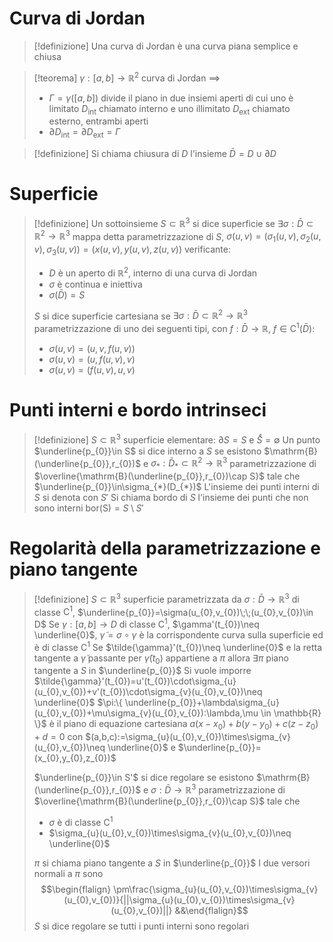 # Curva di Jordan
> [!definizione]
> Una curva di Jordan è una curva piana semplice e chiusa

> [!teorema]
> $\gamma:[a,b]\to \mathbb{R}^{2}$ curva di Jordan $\implies$
> - $\Gamma=\gamma([a,b])$ divide il piano in due insiemi aperti di cui uno è limitato $D_{\mathrm{int}}$ chiamato interno e uno illimitato $D_{\mathrm{ext}}$ chiamato esterno, entrambi aperti
> - $\partial D_{\mathrm{int}}=\partial D_{\mathrm{ext}}=\Gamma$

> [!definizione]
> Si chiama chiusura di $D$ l'insieme $\bar{D}=D\cup \partial D$

# Superficie
> [!definizione]
> Un sottoinsieme $S\subset \mathbb{R}^{3}$ si dice superficie se $\exists\sigma:\bar{D}\subset \mathbb{R}^{2}\to \mathbb{R}^{3}$ mappa detta parametrizzazione di $S$, $\sigma(u,v)=(\sigma_{1}(u,v),\sigma_{2}(u,v),\sigma_{3}(u,v))=(x(u,v),y(u,v),z(u,v))$ verificante:
> - $D$ è un aperto di $\mathbb{R}^{2}$, interno di una curva di Jordan
> - $\sigma$ è continua e iniettiva
> - $\sigma(\bar{D})=S$
> 
> $S$ si dice superficie cartesiana se $\exists\sigma:\bar{D}\subset \mathbb{R}^{2}\to \mathbb{R}^{3}$ parametrizzazione di uno dei seguenti tipi, con $f:\bar{D}\to \mathbb{R}$, $f\in \mathrm{C}^{1}(\bar{D})$:
> - $\sigma(u,v)=(u,v,f(u,v))$
> - $\sigma(u,v)=(u,f(u,v),v)$
> - $\sigma(u,v)=(f(u,v),u,v)$
<div class="page-break" style="page-break-before: always;"></div>

# Punti interni e bordo intrinseci
> [!definizione]
> $S\subset \mathbb{R}^{3}$ superficie elementare: $\partial S=S$ e $\mathring{S}=\emptyset$
> Un punto $\underline{p_{0}}\in S$ si dice interno a $S$ se esistono $\mathrm{B}(\underline{p_{0}},r_{0})$ e $\sigma_{*}:\bar{D}_{*}\subset \mathbb{R}^{2}\to \mathbb{R}^{3}$ parametrizzazione di $\overline{\mathrm{B}(\underline{p_{0}},r_{0})\cap S}$ tale che $\underline{p_{0}}\in\sigma_{*}(D_{*})$
> L'insieme dei punti interni di $S$ si denota con $S'$
> Si chiama bordo di $S$ l'insieme dei punti che non sono interni $\mathrm{bor(S)}=S\setminus S'$

# Regolarità della parametrizzazione e piano tangente
> [!definizione]
> $S\subset \mathbb{R}^{3}$ superficie parametrizzata da $\sigma:\bar{D}\to \mathbb{R}^{3}$ di classe $\mathrm{C}^{1}$, $\underline{p_{0}}=\sigma(u_{0},v_{0})\;\;(u_{0},v_{0})\in D$
> Se $\gamma:[a,b]\to D$ di classe $\mathrm{C}^{1}$, $\gamma'(t_{0})\neq \underline{0}$, $\tilde{\gamma}=\sigma\circ \gamma$ è la corrispondente curva sulla superficie ed è di classe $\mathrm{C^{1}}$
> Se $\tilde{\gamma}'(t_{0})\neq \underline{0}$ e la retta tangente a $\tilde{\gamma}$ passante per $\tilde{\gamma}(t_{0})$ appartiene a $\pi$ allora $\exists \pi$ piano tangente a $S$ in $\underline{p_{0}}$
> Si vuole imporre $\tilde{\gamma}'(t_{0})=u'(t_{0})\cdot\sigma_{u}(u_{0},v_{0})+v'(t_{0})\cdot\sigma_{v}(u_{0},v_{0})\neq \underline{0}$
> $\pi:\{ \underline{p_{0}}+\lambda\sigma_{u}(u_{0},v_{0})+\mu\sigma_{v}(u_{0},v_{0}):\lambda,\mu \in \mathbb{R} \}$ è il piano di equazione cartesiana $a(x-x_{0})+b(y-y_{0})+c(z-z_{0})+d=0$ con $(a,b,c):=\sigma_{u}(u_{0},v_{0})\times\sigma_{v}(u_{0},v_{0})\neq \underline{0}$ e $\underline{p_{0}}=(x_{0},y_{0},z_{0})$
> 
> $\underline{p_{0}}\in S'$ si dice regolare se esistono $\mathrm{B}(\underline{p_{0}},r_{0})$ e $\sigma:\bar{D}\to \mathbb{R}^{3}$ parametrizzazione di $\overline{\mathrm{B}(\underline{p_{0}},r_{0})\cap S}$ tale che
> - $\sigma$ è di classe $\mathrm{C}^{1}$
> - $\sigma_{u}(u_{0},v_{0})\times\sigma_{v}(u_{0},v_{0})\neq \underline{0}$
> 
> $\pi$ si chiama piano tangente a $S$ in $\underline{p_{0}}$
> I due versori normali a $\pi$ sono $$\begin{flalign} \pm\frac{\sigma_{u}(u_{0},v_{0})\times\sigma_{v}(u_{0},v_{0})}{||\sigma_{u}(u_{0},v_{0})\times\sigma_{v}(u_{0},v_{0})||} &&\end{flalign}$$
> $S$ si dice regolare se tutti i punti interni sono regolari
